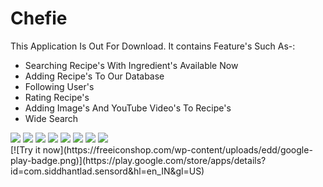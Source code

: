 # Chefie
This Application Is Out For Download.
It contains Feature's Such As-:
- Searching Recipe's With Ingredient's Available Now
- Adding Recipe's To Our Database
- Following User's
- Rating Recipe's
- Adding Image's And YouTube Video's To Recipe's
- Wide Search

<img src="https://play-lh.googleusercontent.com/O-3aci04u-O4UQS9KPOZVgNK_a5menXIQWU9mKlBwXlc4zM-WhnKXprhEuR7jzH2giw=w720-h310-rw"/>
<img src="https://play-lh.googleusercontent.com/DAUm1ZFEFdJtw_ysG7NmtKjkHOb9jk9lpwVXPZ1DQb9fyCi3W3NQ0lj3OsYYmckJiA=w720-h310-rw"/>
<img src="https://play-lh.googleusercontent.com/YzLC6OUqfDeDgLP7Zi6vOfSRVzNCfhnnvjmDoD-jDlOkUP2w_T2TruWxP-Rw5hdbMA=w720-h310-rw"/>
<img src="https://play-lh.googleusercontent.com/WVbdO_mnPf9_jcMGf0cm4gMy_yZ2MAgdxqY2JpgUCg8iY9Tsi2wNYDqBZjoaRr7tBlU=w720-h310-rw"/>
<img src="https://play-lh.googleusercontent.com/B2teEfWfZkepdF5S0Lbwm4fMnuaCz-lVyfUjqlSsmbz6iA4FcpD-z5hRZGDwJ_x1DLU=w720-h310-rw"/>
<img src="https://play-lh.googleusercontent.com/T0dTJ4MZaq4hV_UJ-zFpyhrjicLDTu5b9Taivu86UGIqjfD9HkII2iLudj4jNQQ-3Gw=w720-h310-rw"/>
<img src="https://play-lh.googleusercontent.com/Czaz2ZyinGc_2perhX1qDmTZ_wPj6mfDhG7vvsjHb_9ky8LIeXt66IGyJjmfs7jRXw=w720-h310-rw"/>
<img src="https://play-lh.googleusercontent.com/tpUB-ksW54eayvKQToUPm6bkiRMUCcVFCketnZIbrze6S4D7Mj1yDq1ieIzi7CKQVik=w720-h310-rw"/>
<br>
 [![Try it now](https://freeiconshop.com/wp-content/uploads/edd/google-play-badge.png)](https://play.google.com/store/apps/details?id=com.siddhantlad.sensord&hl=en_IN&gl=US)

